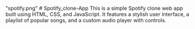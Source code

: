 "spotify.png" # Spotify_clone-App
This is a simple Spotify clone web app built using HTML, CSS, and JavaScript. It features a stylish user interface, a playlist of popular songs, and a custom audio player with controls.
